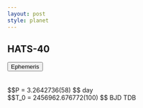 ```yaml
---
layout: post
style: planet
---
```

<script src="../js/planets.js"></script>

## HATS-40

<!-- Tab links -->
<div class="tab">
<button class="tablinks" onclick="openCity(event, 'Ephemeris')">Ephemeris</button>
</div>

<!-- Tab content -->
<div id="Ephemeris" class="tabcontent" markdown="1">
<br/><br/>
$$P = 3.2642736(58) $$ day <br/>
$$T_0 = 2456962.676772(100) $$ BJD TDB
<br/><br/>
<br/><br/>
</div>


